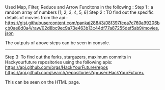 Used Map, Filter, Reduce and Arrow Funcitons in the following :
Step 1 : a random array of numbers [1, 2, 3, 4, 5, 6]
Step 2 : TO find out the specific details of movies from the api : https://gist.githubusercontent.com/pankaj28843/08f397fcea7c760a99206bcb0ae8d0a4/raw/02d8bc9ec9a73e463b13c44df77a87255def5ab9/movies.json

The outputs of above steps can be seen in console. 
_____________________________________________________________________________

Step 3: To find out the forks, stargazers, maximum commits in Hackyourfuture repositories using the following apis:  https://api.github.com/orgs/HackYourFuture/repos
https://api.github.com/search/repositories?q=user:HackYourFuture+

This can be seen on the HTML page.
